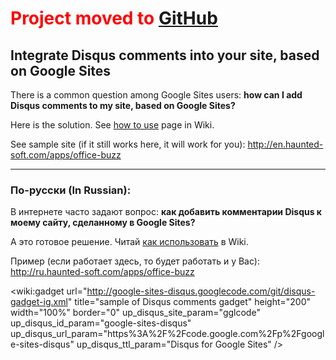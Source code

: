 # <font color='red'>Project moved to</font> [GitHub](https://github.com/populov/google-sites-disqus) #

## Integrate Disqus comments into your site, based on Google Sites ##

There is a common question among Google Sites users: **how can I add Disqus comments to my site, based on Google Sites?**

Here is the solution. See [how to use](HowToUse.md) page in Wiki.

See sample site (if it still works here, it will work for you): http://en.haunted-soft.com/apps/office-buzz


---

### По-русски (In Russian): ###
В интернете часто задают вопрос: **как добавить комментарии Disqus к моему сайту, сделанному в Google Sites?**

А это готовое решение. Читай [как использовать](HowToUseRU.md) в Wiki.

Пример (если работает здесь, то будет работать и у Вас): http://ru.haunted-soft.com/apps/office-buzz

<wiki:gadget url="http://google-sites-disqus.googlecode.com/git/disqus-gadget-ig.xml" title="sample of Disqus comments gadget" height="200" width="100%" border="0" up\_disqus\_site\_param="gglcode" up\_disqus\_id\_param="google-sites-disqus" up\_disqus\_url\_param="https%3A%2F%2Fcode.google.com%2Fp%2Fgoogle-sites-disqus" up\_disqus\_ttl\_param="Disqus for Google Sites" />